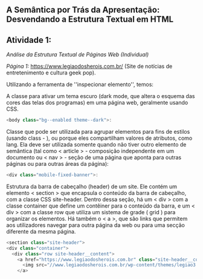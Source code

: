 ## A Semântica por Trás da Apresentação: Desvendando a Estrutura Textual em HTML

## Atividade 1: 
*Análise da Estrutura Textual de Páginas Web (Individual)*

*Página 1:* https://www.legiaodosherois.com.br/ (Site de notícias de entretenimento e cultura geek pop).

Utilizando a ferramenta de ''inspecionar elemento'', temos:

A classe para ativar um tema escuro (dark mode, que altera o esquema das cores das telas dos programas) em uma página web, geralmente usando CSS.

```javascript
<body class="bg--enabled theme--dark">:
```
Classe que pode ser utilizada para agrupar elementos para fins de estilos (usando class - ), ou porque eles compartilham valores de atributos, como lang.
Ela deve ser utilizada somente quando não tiver outro elemento de semântica (tal como <  article  > - composição independente em um documento ou <  nav  > - seção de uma página que aponta para outras páginas ou para outras áreas da página):

```javascript
<div class="mobile-fixed-banner">:
```
Estrutura da barra de cabeçalho (header) de um site. Ele contém um elemento <  section  > que encapsula o conteúdo da barra de cabeçalho, com a classe CSS site-header. 
Dentro dessa seção, há um <  div  > com a classe container que define um contêiner para o conteúdo da barra, e um <  div  > com a classe row que utiliza um sistema de grade (  grid  ) para organizar os elementos. Há também o < a >, que são links que permitem aos utilizadores navegar para outra página da web ou para uma secção diferente da mesma página. 

  ````javascript
<section class="site-header">
  <div class="container">
    <div class="row site-header__content">
      <a href="https://www.legiaodosherois.com.br" class="site-header__content__link">
        <img src="//www.legiaodosherois.com.br/wp-content/themes/legiao3.0.0/images/lh-logo/full.svg" width="120" height="22" alt="Logo da Legião">
      </a>
